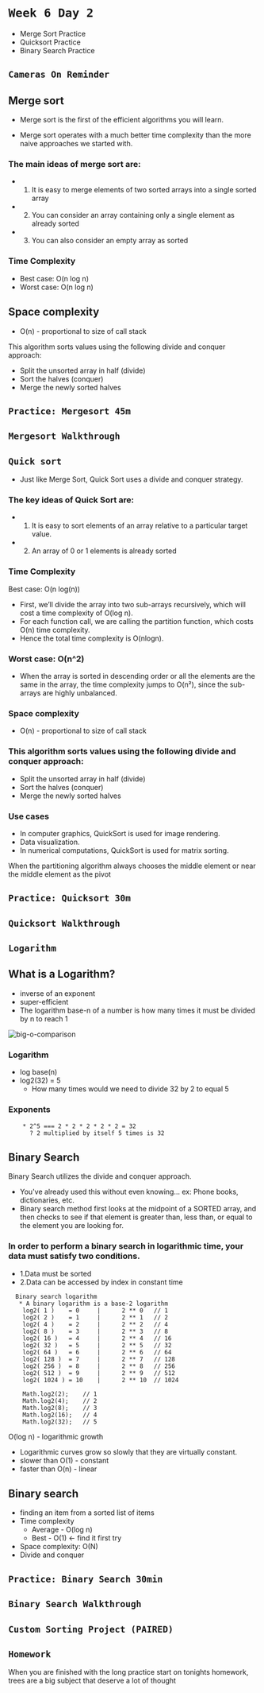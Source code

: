 # `Week 6 Day 2`


- Merge Sort Practice
- Quicksort Practice
- Binary Search Practice

## `Cameras On Reminder`




## Merge sort
  * Merge sort is the first of the efficient algorithms you will learn.

  * Merge sort operates with a much better time complexity than the more naive approaches we started with.

### The main ideas of merge sort are:
  * 1. It is easy to merge elements of two sorted arrays into a single sorted array
  * 2. You can consider an array containing only a single element as already sorted
  * 3. You can also consider an empty array as sorted

### Time Complexity
  * Best case: O(n log n)
  * Worst case: O(n log n)
## Space complexity
  * O(n) - proportional to size of call stack

This algorithm sorts values using the following divide and conquer approach:
  * Split the unsorted array in half (divide)
  * Sort the halves (conquer)
  * Merge the newly sorted halves
## `Practice: Mergesort 45m`

## `Mergesort Walkthrough`


## `Quick sort`
  * Just like Merge Sort, Quick Sort uses a divide and conquer strategy.

### The key ideas of Quick Sort are:
  * 1. It is easy to sort elements of an array relative to a particular target value.
  * 2. An array of 0 or 1 elements is already sorted


### Time Complexity
  Best case: O(n log(n))
  * First, we’ll divide the array into two sub-arrays recursively, which will cost a time complexity of O(log n).
  * For each function call, we are calling the partition function, which costs O(n) time complexity.
  * Hence the total time complexity is O(nlogn).

### Worst case: O(n^2)
  * When the array is sorted in descending order or all the elements are the same in the array, the time complexity jumps to O(n²), since the sub-arrays are highly unbalanced.

### Space complexity
  * O(n) - proportional to size of call stack

### This algorithm sorts values using the following divide and conquer approach:
  * Split the unsorted array in half (divide)
  * Sort the halves (conquer)
  * Merge the newly sorted halves

### Use cases
  * In computer graphics, QuickSort is used for image rendering.
  * Data visualization.
  * In numerical computations, QuickSort is used for matrix sorting.

 When the partitioning algorithm always chooses the middle element or near the middle element as the pivot

## `Practice: Quicksort 30m`

## `Quicksort Walkthrough`

## `Logarithm`

## What is a Logarithm?
  * inverse of an exponent
  * super-efficient
  * The logarithm base-n of a number is how many times it must be divided by n to reach 1

  ![big-o-comparison](./big-O-chart.svg)




### Logarithm
  * log base(n)
  * log2(32) = 5
    * How many times would we need to divide 32 by 2 to equal 5


### Exponents
```
    * 2^5 === 2 * 2 * 2 * 2 * 2 = 32
      ? 2 multiplied by itself 5 times is 32
```


## Binary Search
Binary Search utilizes the divide and conquer approach.
  * You've already used this without even knowing...
          ex: Phone books, dictionaries, etc.
  * Binary search method first looks at the midpoint of a SORTED array, and then checks to see if that element is greater than, less than, or equal to the element you are looking for.


### In order to perform a binary search in logarithmic time, your data must satisfy two conditions.
  * 1.Data must be sorted
  * 2.Data can be accessed by index in constant time
```
  Binary search logarithm
   * A binary logarithm is a base-2 logarithm
    log2( 1 )    = 0     |      2 ** 0   // 1
    log2( 2 )    = 1     |      2 ** 1   // 2
    log2( 4 )    = 2     |      2 ** 2   // 4
    log2( 8 )    = 3     |      2 ** 3   // 8
    log2( 16 )   = 4     |      2 ** 4   // 16
    log2( 32 )   = 5     |      2 ** 5   // 32
    log2( 64 )   = 6     |      2 ** 6   // 64
    log2( 128 )  = 7     |      2 ** 7   // 128
    log2( 256 )  = 8     |      2 ** 8   // 256
    log2( 512 )  = 9     |      2 ** 9   // 512
    log2( 1024 ) = 10    |      2 ** 10  // 1024

    Math.log2(2);    // 1
    Math.log2(4);    // 2
    Math.log2(8);    // 3
    Math.log2(16);   // 4
    Math.log2(32);   // 5
```
  O(log n) - logarithmic growth
  * Logarithmic curves grow so slowly that they are virtually constant.
  * slower than O(1) - constant
  * faster than O(n) - linear

 ## Binary search
  * finding an item from a sorted list of items
  * Time complexity
    * Average - O(log n)
    * Best - O(1) <-  find it first try
  * Space complexity: O(N)
  * Divide and conquer

## `Practice: Binary Search 30min`

## `Binary Search Walkthrough`

## `Custom Sorting Project (PAIRED)`

## `Homework`

When you are finished with the long practice start on tonights homework, trees are a big subject that deserve a lot of thought
